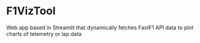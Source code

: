 # F1VizTool
Web app based in Streamlit that dynamically fetches FastF1 API data to plot charts of telemetry or lap data
